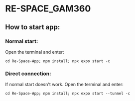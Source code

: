 # RE-SPACE_GAM360

## How to start app:

### Normal start:

Open the terminal and enter: 
```
cd Re-Space-App; npm install; npx expo start -c
```

### Direct connection:
If normal start doesn't work.
Open the terminal and enter: 
```
cd Re-Space-App; npm install; npx expo start --tunnel -c
```
